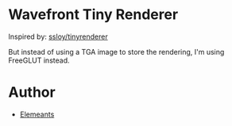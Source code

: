 # Wavefront Tiny Renderer

Inspired by: [ssloy/tinyrenderer](https://github.com/ssloy/tinyrenderer)

But instead of using a TGA image to store the rendering, I'm using FreeGLUT instead.

# Author

- [Elemeants](https://github.com/Elemeants)
